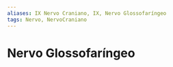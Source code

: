 ```yaml
---
aliases: IX Nervo Craniano, IX, Nervo Glossofaríngeo
tags: Nervo, NervoCraniano
---
```

# Nervo Glossofaríngeo
